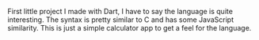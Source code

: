 First little project I made with Dart, I have to say the language is quite interesting. The syntax is pretty similar to C and has some JavaScript similarity. 
This is just a simple calculator app to get a feel for the language.
